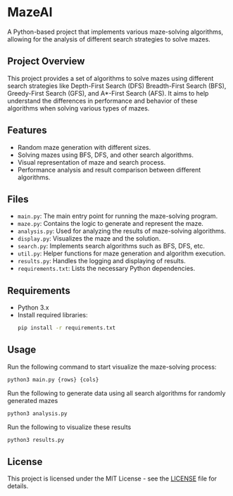 # MazeAI

A Python-based project that implements various maze-solving algorithms, allowing for the analysis of different search strategies to solve mazes.

## Project Overview
This project provides a set of algorithms to solve mazes using different search strategies like Depth-First Search (DFS) Breadth-First Search (BFS), Greedy-First Search (GFS), and A*-First Search (AFS). It aims to help understand the differences in performance and behavior of these algorithms when solving various types of mazes.

## Features
- Random maze generation with different sizes.
- Solving mazes using BFS, DFS, and other search algorithms.
- Visual representation of maze and search process.
- Performance analysis and result comparison between different algorithms.

## Files
- `main.py`: The main entry point for running the maze-solving program.
- `maze.py`: Contains the logic to generate and represent the maze.
- `analysis.py`: Used for analyzing the results of maze-solving algorithms.
- `display.py`: Visualizes the maze and the solution.
- `search.py`: Implements search algorithms such as BFS, DFS, etc.
- `util.py`: Helper functions for maze generation and algorithm execution.
- `results.py`: Handles the logging and displaying of results.
- `requirements.txt`: Lists the necessary Python dependencies.

## Requirements
- Python 3.x
- Install required libraries:
  ```bash
  pip install -r requirements.txt
  ```

## Usage
Run the following command to start visualize the maze-solving process:
```bash
python3 main.py {rows} {cols}
```

Run the following to generate data using all search algorithms for randomly generated mazes
```bash
python3 analysis.py
```
Run the following to visualize these results
```bash
python3 results.py
```

## License
This project is licensed under the MIT License - see the [LICENSE](LICENSE) file for details.